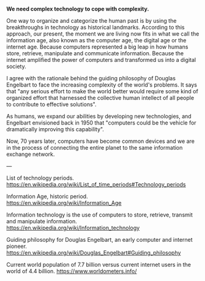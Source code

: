 **We need complex technology to cope with complexity.**

One way to organize and categorize the human past is by using the breakthroughs in technology as historical landmarks. According to this approach, our present, the moment we are living now fits in what we call the information age, also known as the computer age, the digital age or the internet age. Because computers represented a big leap in how humans store, retrieve, manipulate and communicate information. Because the internet amplified the power of computers and transformed us into a digital society.

I agree with the rationale behind the guiding philosophy of Douglas Engelbart to face the increasing complexity of the world's problems. It says that "any serious effort to make the world better would require some kind of organized effort that harnessed the collective human intellect of all people to contribute to effective solutions".

As humans, we expand our abilities by developing new technologies, and Engelbart envisioned back in 1950 that "computers could be the vehicle for dramatically improving this capability".

Now, 70 years later, computers have become common devices and we are in the process of connecting the entire planet to the same information exchange network.

—

List of technology periods.
https://en.wikipedia.org/wiki/List_of_time_periods#Technology_periods

Information Age, historic period.
https://en.wikipedia.org/wiki/Information_Age

Information technology is the use of computers to store, retrieve, transmit and manipulate information.
https://en.wikipedia.org/wiki/Information_technology

Guiding philosophy for Douglas Engelbart, an early computer and internet pioneer.
https://en.wikipedia.org/wiki/Douglas_Engelbart#Guiding_philosophy

Current world population of 7.7 billion versus current internet users in the world of 4.4 billion. 
https://www.worldometers.info/